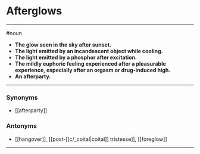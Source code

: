 # Afterglows
---
#noun
- **The glow seen in the sky after sunset.**
- **The light emitted by an incandescent object while cooling.**
- **The light emitted by a phosphor after excitation.**
- **The mildly euphoric feeling experienced after a pleasurable experience, especially after an orgasm or drug-induced high.**
- **An afterparty.**
---
### Synonyms
- [[afterparty]]
### Antonyms
- [[hangover]], [[post-[[c/_coital|coital]] tristesse]], [[foreglow]]
---
